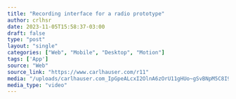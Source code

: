 ```yaml
---
title: "Recording interface for a radio prototype"
author: crlhsr
date: 2023-11-05T15:58:37-03:00
draft: false
type: "post"
layout: "single"
categories: ["Web", "Mobile", "Desktop", "Motion"]
tags: ['App']
source: "Web"
source_link: "https://www.carlhauser.com/r11"
media: "/uploads/carlhauser.com_IpGpeALcxI2OlnA6zOrU11gHUo~gSvBNpM5C8I9fYYW7xjE9u5xamwTbeOKa-CJzkjtCY4.mp4"
media_type: "video"
---
```


